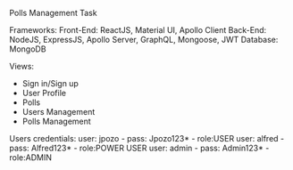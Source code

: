 Polls Management Task

Frameworks:
Front-End: ReactJS, Material UI, Apollo Client
Back-End: NodeJS, ExpressJS, Apollo Server, GraphQL, Mongoose, JWT
Database: MongoDB

Views:
- Sign in/Sign up
- User Profile
- Polls
- Users Management
- Polls Management

Users credentials:
user: jpozo - pass: Jpozo123* - role:USER
user: alfred - pass: Alfred123* - role:POWER USER
user: admin - pass: Admin123* - role:ADMIN
